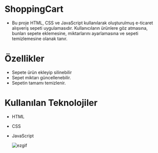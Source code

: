 # ShoppingCart

- Bu proje HTML, CSS ve JavaScript kullanılarak oluşturulmuş e-ticaret alışveriş sepeti uygulamasıdır. Kullanıcıların ürünlere göz atmasına, bunları sepete eklemesine, miktarlarını ayarlamasına ve sepeti temizlemesine olanak tanır.

# Özellikler

- Sepete ürün ekleyip silinebilir
- Sepet miktarı güncellenebilir.
- Sepetin tamamı temizlenir.

# Kullanılan Teknolojiler

- HTML
- CSS
- JavaScript

    ![ezgif](https://github.com/user-attachments/assets/8abd92f0-2839-44cc-8138-fed4207c2832)
